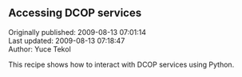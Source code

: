 ## Accessing DCOP services  
Originally published: 2009-08-13 07:01:14  
Last updated: 2009-08-13 07:18:47  
Author: Yuce Tekol  
  
This recipe shows how to interact with DCOP services using Python.